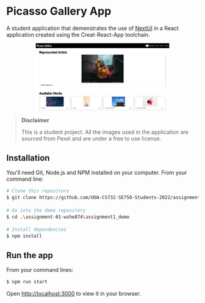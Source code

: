 # Picasso Gallery App
A student application that demenstrates the use of [NextUI](https://nextui.org/) in a React application created using the Creat-React-App toolchain.
<p align="center">
  <img src="./picasso_gallery.jpg" width="350" title="hover text">
</p>

> **Disclaimer**
>
>This is a student project. All the images used in the application are sourced from Pexel and are under a free to use license. 


## Installation

You'll need Git, Node.js and NPM installed on your computer. From your command line:

```bash
# Clone this repository
$ git clone https://github.com/UOA-CS732-SE750-Students-2022/assignment-01-wshe874.git

# Go into the demo repository
$ cd .\assignment-01-wshe874\assignment1_demo

# Install dependencies
$ npm install
```

## Run the app
From your command lines:
```bash
$ npm run start
```
Open [http://localhost:3000](http://localhost:3000) to view it in your browser.


